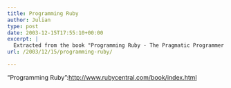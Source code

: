 ```yaml
---
title: Programming Ruby
author: Julian
type: post
date: 2003-12-15T17:55:10+00:00
excerpt: |
  Extracted from the book "Programming Ruby - The Pragmatic Programmer's Guide"
url: /2003/12/15/programming-ruby/

---
```

&#8220;Programming Ruby&#8221;:http://www.rubycentral.com/book/index.html